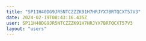 ```yaml
---
title: "SP11H40DG9JR5NTCZZZK91H7HRJYX7BRTQCXT57V3"
date: 2024-02-19T08:43:16.435Z
user: SP11H40DG9JR5NTCZZZK91H7HRJYX7BRTQCXT57V3
layout: "users"
---
```

    